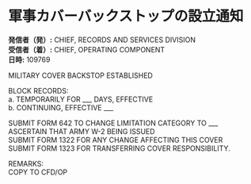 # 軍事カバーバックストップの設立通知

**発信者（発）:** CHIEF, RECORDS AND SERVICES DIVISION  
**受信者（着）:** CHIEF, OPERATING COMPONENT  
**日時:** 109769

MILITARY COVER BACKSTOP ESTABLISHED

BLOCK RECORDS:  
a. TEMPORARILY FOR ___ DAYS, EFFECTIVE  
b. CONTINUING, EFFECTIVE ___

SUBMIT FORM 642 TO CHANGE LIMITATION CATEGORY TO ___  
ASCERTAIN THAT ARMY W-2 BEING ISSUED  
SUBMIT FORM 1322 FOR ANY CHANGE AFFECTING THIS COVER  
SUBMIT FORM 1323 FOR TRANSFERRING COVER RESPONSIBILITY.  

REMARKS:  
COPY TO CFD/OP